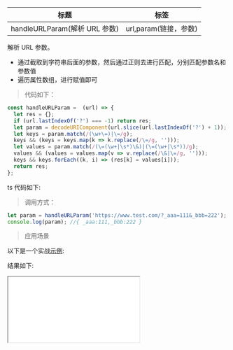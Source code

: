 | 标题                          | 标签                  |
| ----------------------------- | --------------------- |
| handleURLParam(解析 URL 参数) | url,param(链接，参数) |

解析 URL 参数。

- 通过截取到字符串后面的参数，然后通过正则去进行匹配，分别匹配参数名和参数值
- 遍历属性数组，进行赋值即可

> 代码如下：

```js
const handleURLParam =  (url) => {
  let res = {};
  if (url.lastIndexOf('?') === -1) return res;
  let param = decodeURIComponent(url.slice(url.lastIndexOf('?') + 1));
  let keys = param.match(/(\w+\=)|\=/g);
  keys && (keys = keys.map(k => k.replace(/\=/g, '')));
  let values = param.match(/(\=(\w+|\s*)\&)|(\=(\w+|\s*))/g);
  values && (values = values.map(v => v.replace(/\&|\=/g, '')));
  keys && keys.forEach((k, i) => (res[k] = values[i]));
  return res;
};
```

ts 代码如下:

<div class="code-editor" data-url="codes/javascript/ts/handle-url-param.ts" data-language="typescript"></div>

> 调用方式：

```js
let param = handleURLParam('https://www.test.com/?_aaa=111&_bbb=222');
console.log(param); //{ _aaa:111,_bbb:222 }
```

> 应用场景

以下是一个实战<a href="codes/javascript/html/handle-url-param.html" target="_blank" rel="noopener noreferrer">示例</a>:

<div class="code-editor" data-url="codes/javascript/html/handle-url-param.html" data-language="html"></div>

结果如下:

<iframe src="codes/javascript/html/handle-url-param.html"></iframe>
